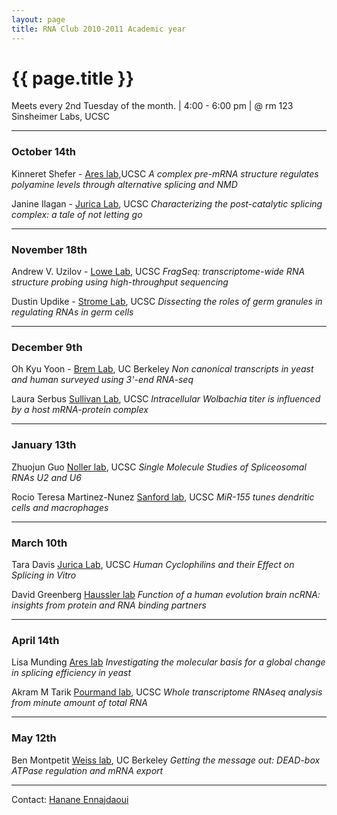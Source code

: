 ```yaml
---
layout: page
title: RNA Club 2010-2011 Academic year
---
```


# {{ page.title }}

Meets every 2nd Tuesday of the month. |
4:00 - 6:00 pm | @ rm 123 Sinsheimer Labs, UCSC 

****

### **October 14th**

Kinneret Shefer - [Ares lab](http://rna.ucsc.edu/rnacenter/http//ribonode.ucsc.edu),UCSC 
*A complex pre-mRNA structure regulates polyamine levels through alternative splicing and NMD*

Janine Ilagan - [Jurica Lab](http://bio.research.ucsc.edu/people/jurica/), UCSC 
*Characterizing the post-catalytic splicing complex: a tale of not letting go*

****

### **November 18th**

Andrew V. Uzilov - [Lowe Lab](http://lowelab.ucsc.edu/), UCSC 
*FragSeq: transcriptome-wide RNA structure probing using high-throughput sequencing*

Dustin Updike - [Strome Lab](http://bio.research.ucsc.edu/people/strome/), UCSC 
*Dissecting the roles of germ granules in regulating RNAs in germ cells*

****

### **December 9th**

Oh Kyu Yoon - [Brem Lab](http://blogs.ls.berkeley.edu/bremlab/), UC Berkeley 
*Non canonical transcripts in yeast and human surveyed using 3'-end RNA-seq* 

Laura Serbus [Sullivan Lab](http://bio.research.ucsc.edu/people/sullivan/), UCSC
*Intracellular Wolbachia titer is influenced by a host mRNA-protein complex*

****

### **January 13th**

Zhuojun Guo [Noller lab](http://rna.ucsc.edu/rnacenter/noller_lab.html), UCSC
*Single Molecule Studies of Spliceosomal RNAs U2 and U6* 

Rocio Teresa Martinez-Nunez [Sanford lab](http://www.mcd.ucsc.edu/faculty/sanford.html), UCSC 
*MiR-155 tunes dendritic cells and macrophages* 

****

### **March 10th**

Tara Davis [Jurica Lab](http://bio.research.ucsc.edu/people/jurica/), UCSC 
*Human Cyclophilins and their Effect on Splicing in Vitro*

David Greenberg [Haussler lab](http://www.cbse.ucsc.edu/people/hausslerlab)
*Function of a human evolution brain ncRNA: insights from protein and RNA binding partners*

****

### **April 14th**

Lisa Munding [Ares lab](http://ribonode.ucsc.edu/) 
*Investigating the molecular basis for a global change in splicing efficiency in yeast*

Akram M Tarik [Pourmand lab](http://www.soe.ucsc.edu/people/pourmand), UCSC 
*Whole transcriptome RNAseq analysis from minute amount of total RNA*

****

### **May 12th**

Ben Montpetit [Weiss lab](http://mcb.berkeley.edu/labs/weis/), UC Berkeley 
*Getting the message out: DEAD-box ATPase regulation and mRNA export*

****

Contact:	[Hanane Ennajdaoui](mailto:hennajda%5Bat%5Ducsc.edu) 


